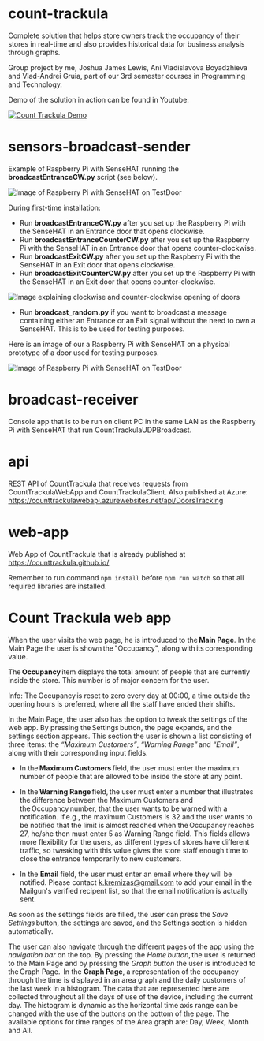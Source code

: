 # count-trackula
Complete solution that helps store owners track the occupancy of their stores in real-time and also provides historical data for business analysis through graphs.

Group project by me, Joshua James Lewis, Ani Vladislavova Boyadzhieva and Vlad-Andrei Gruia, part of our 3rd semester courses in Programming and Technology.

Demo of the solution in action can be found in Youtube:

[![Count Trackula Demo](http://img.youtube.com/vi/caeE7QmE4fs/0.jpg)](http://www.youtube.com/watch?v=caeE7QmE4fs "Count Trackula Demo")

# sensors-broadcast-sender

Example of Raspberry Pi with SenseHAT running the **broadcastEntranceCW.py** script (see below).

![Image of Raspberry Pi with SenseHAT on TestDoor](https://github.com/kkremizas/CountTrackulaUDPBroadcast/blob/master/CountTrackulaWorking.gif)


During first-time installation:
- Run **broadcastEntranceCW.py** after you set up the Raspberry Pi with the SenseHAT in an Entrance door that opens clockwise.
- Run **broadcastEntranceCounterCW.py** after you set up the Raspberry Pi with the SenseHAT in an Entrance door that opens counter-clockwise.
- Run **broadcastExitCW.py** after you set up the Raspberry Pi with the SenseHAT in an Exit door that opens clockwise.
- Run **broadcastExitCounterCW.py** after you set up the Raspberry Pi with the SenseHAT in an Exit door that opens counter-clockwise.

![Image explaining clockwise and counter-clockwise opening of doors](https://www.doorfurnituredirect.co.uk/media/wysiwyg//Handing-FAQ/handingdiagram.jpg)

- Run **broadcast_random.py** if you want to broadcast a message containing either an Entrance or an Exit signal without the need to own a SenseHAT. This is to be used for testing purposes.

Here is an image of our a Raspberry Pi with SenseHAT on a physical prototype of a door used for testing purposes.

![Image of Raspberry Pi with SenseHAT on TestDoor](https://github.com/kkremizas/CountTrackulaUDPBroadcast/blob/master/pidoor.jpg)

# broadcast-receiver
Console app that is to be run on client PC in the same LAN as the Raspberry Pi with SenseHAT that run CountTrackulaUDPBroadcast.

# api
REST API of CountTrackula that receives requests from CountTrackulaWebApp and CountTrackulaClient. Also published at Azure: https://counttrackulawebapi.azurewebsites.net/api/DoorsTracking

# web-app

Web App of CountTrackula that is already published at https://counttrackula.github.io/

Remember to run command ```npm install``` before ```npm run watch``` so that all required libraries are installed.

# Count Trackula web app

When the user visits the web page, he is introduced to the **Main Page**. In the Main Page the user is shown the "Occupancy", along with its corresponding value.   

The **Occupancy** item displays the total amount of people that are currently inside the store. This number is of major concern for the user.  

Info: The Occupancy is reset to zero every day at 00:00, a time outside the opening hours is preferred, where all the staff have ended their shifts.  

In the Main Page, the user also has the option to tweak the settings of the web app. By pressing the Settings button, the page expands, and the settings section appears. This section the user is shown a list consisting of three items: the *“Maximum Customers”*, *“Warning Range”* and *“Email”*, along with their corresponding input fields.  

- In the **Maximum Customers** field, the user must enter the maximum number of people that are allowed to be inside the store at any point.  

- In the **Warning Range** field, the user must enter a number that illustrates the difference between the Maximum Customers and the Occupancy number, that the user wants to be warned with a notification. If e.g., the maximum Customers is 32 and the user wants to be notified that the limit is almost reached when the Occupancy reaches 27, he/she then must enter 5 as Warning Range field. This fields allows more flexibility for the users, as different types of stores have different traffic, so tweaking with this value gives the store staff enough time to close the entrance temporarily to new customers.  

- In the **Email** field, the user must enter an email where they will be notified. Please contact k.kremizas@gmail.com to add your email in the Mailgun's verified recipent list, so that the email notification is actually sent.

As soon as the settings fields are filled, the user can press the *Save Settings* button, the settings are saved, and the Settings section is hidden automatically.  

The user can also navigate through the different pages of the app using the *navigation bar* on the top. By pressing the *Home button*, the user is returned to the Main Page and by pressing the *Graph button* the user is introduced to the Graph Page. 
In the **Graph Page**, a representation of the occupancy through the time is displayed in an area graph and  the daily customers of the last week in a histogram. The data that are represented here are collected throughout all the days of use of the device, including the current day. The histogram is dynamic as the horizontal time axis range can be changed with the use of the buttons on the bottom of the page. The available options for time ranges of the Area graph are: Day, Week, Month and All.  
